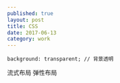 ```yaml
---  
published: true  
layout: post  
title: CSS  
date: 2017-06-13  
category: work  
---  
```


```
background: transparent; // 背景透明
```

流式布局
弹性布局
